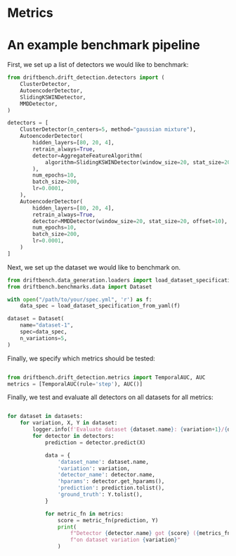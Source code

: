 
# Metrics

# An example benchmark pipeline

First, we set up a list of detectors we would like to benchmark:


```python
from driftbench.drift_detection.detectors import (
    ClusterDetector,
    AutoencoderDetector,
    SlidingKSWINDetector,
    MMDDetector,
)

detectors = [
    ClusterDetector(n_centers=5, method="gaussian mixture"),
    AutoencoderDetector(
        hidden_layers=[80, 20, 4],
        retrain_always=True,
        detector=AggregateFeatureAlgorithm(
            algorithm=SlidingKSWINDetector(window_size=20, stat_size=20, offset=10),
        ),
        num_epochs=10,
        batch_size=200,
        lr=0.0001,
    ),
    AutoencoderDetector(
        hidden_layers=[80, 20, 4],
        retrain_always=True,
        detector=MMDDetector(window_size=20, stat_size=20, offset=10),
        num_epochs=10,
        batch_size=200,
        lr=0.0001,
    )
]
```


Next, we set up the dataset we would like to benchmark on.

```python
from driftbench.data_generation.loaders import load_dataset_specification_from_yaml
from driftbench.benchmarks.data import Dataset

with open("/path/to/your/spec.yml", 'r') as f:
    data_spec = load_dataset_specification_from_yaml(f)

dataset = Dataset(
    name="dataset-1",
    spec=data_spec,
    n_variations=5,
) 
```

Finally, we specify which metrics should be tested:


```python

from driftbench.drift_detection.metrics import TemporalAUC, AUC
metrics = [TemporalAUC(rule='step'), AUC()]
```

Finally, we test and evaluate all detectors on all datasets for all metrics:

```python

for dataset in datasets:
    for variation, X, Y in dataset:
        logger.info(f'Evaluate dataset {dataset.name}: {variation+1}/{dataset.n_variations}')
        for detector in detectors:
            prediction = detector.predict(X)

            data = {
                'dataset_name': dataset.name,
                'variation': variation,
                'detector_name': detector.name,
                'hparams': detector.get_hparams(),
                'prediction': prediction.tolist(),
                'ground_truth': Y.tolist(),
            }

            for metric_fn in metrics:
                score = metric_fn(prediction, Y)
                print(
                    f"Detector {detector.name} got {score} ({metrics_fn.name}) "
                    f"on dataset variation {variation}"
                )
```

